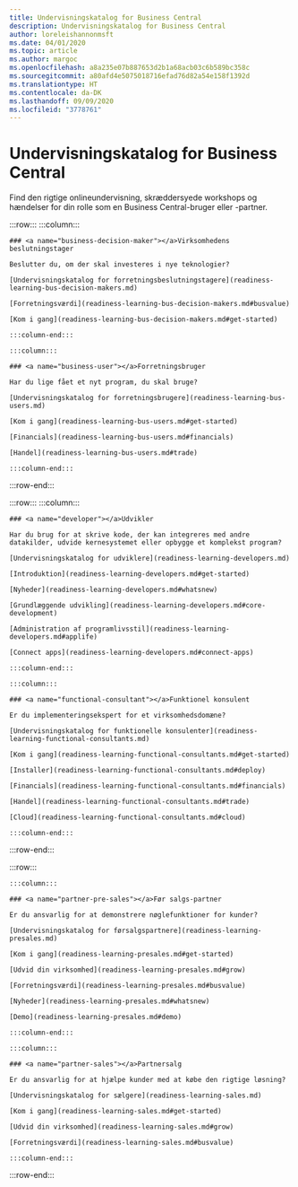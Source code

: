 ```yaml
---
title: Undervisningskatalog for Business Central
description: Undervisningskatalog for Business Central
author: loreleishannonmsft
ms.date: 04/01/2020
ms.topic: article
ms.author: margoc
ms.openlocfilehash: a8a235e07b887653d2b1a68acb03c6b589bc358c
ms.sourcegitcommit: a80afd4e5075018716efad76d82a54e158f1392d
ms.translationtype: HT
ms.contentlocale: da-DK
ms.lasthandoff: 09/09/2020
ms.locfileid: "3778761"
---
```

# <a name="business-central-learning-catalog"></a>Undervisningskatalog for Business Central
Find den rigtige onlineundervisning, skræddersyede workshops og hændelser for din rolle som en Business Central-bruger eller -partner.

:::row:::
    :::column:::

    ### <a name="business-decision-maker"></a>Virksomhedens beslutningstager

    Beslutter du, om der skal investeres i nye teknologier? 

    [Undervisningskatalog for forretningsbeslutningstagere](readiness-learning-bus-decision-makers.md)

    [Forretningsværdi](readiness-learning-bus-decision-makers.md#busvalue)

    [Kom i gang](readiness-learning-bus-decision-makers.md#get-started)

    :::column-end:::

    :::column:::

    ### <a name="business-user"></a>Forretningsbruger

    Har du lige fået et nyt program, du skal bruge? 

    [Undervisningskatalog for forretningsbrugere](readiness-learning-bus-users.md)

    [Kom i gang](readiness-learning-bus-users.md#get-started)

    [Financials](readiness-learning-bus-users.md#financials)

    [Handel](readiness-learning-bus-users.md#trade)

    :::column-end:::

:::row-end:::

:::row:::
    :::column:::

    ### <a name="developer"></a>Udvikler

    Har du brug for at skrive kode, der kan integreres med andre datakilder, udvide kernesystemet eller opbygge et komplekst program?

    [Undervisningskatalog for udviklere](readiness-learning-developers.md)

    [Introduktion](readiness-learning-developers.md#get-started)

    [Nyheder](readiness-learning-developers.md#whatsnew)

    [Grundlæggende udvikling](readiness-learning-developers.md#core-development)

    [Administration af programlivsstil](readiness-learning-developers.md#applife)

    [Connect apps](readiness-learning-developers.md#connect-apps)

    :::column-end:::

    :::column:::

    ### <a name="functional-consultant"></a>Funktionel konsulent
    
    Er du implementeringsekspert for et virksomhedsdomæne? 

    [Undervisningskatalog for funktionelle konsulenter](readiness-learning-functional-consultants.md)

    [Kom i gang](readiness-learning-functional-consultants.md#get-started)

    [Installer](readiness-learning-functional-consultants.md#deploy)

    [Financials](readiness-learning-functional-consultants.md#financials)

    [Handel](readiness-learning-functional-consultants.md#trade)

    [Cloud](readiness-learning-functional-consultants.md#cloud)

    :::column-end:::

:::row-end:::

:::row:::

    :::column:::

    ### <a name="partner-pre-sales"></a>Før salgs-partner

    Er du ansvarlig for at demonstrere nøglefunktioner for kunder? 

    [Undervisningskatalog for førsalgspartnere](readiness-learning-presales.md)

    [Kom i gang](readiness-learning-presales.md#get-started)

    [Udvid din virksomhed](readiness-learning-presales.md#grow)

    [Forretningsværdi](readiness-learning-presales.md#busvalue)

    [Nyheder](readiness-learning-presales.md#whatsnew)

    [Demo](readiness-learning-presales.md#demo)

    :::column-end:::

    :::column:::

    ### <a name="partner-sales"></a>Partnersalg

    Er du ansvarlig for at hjælpe kunder med at købe den rigtige løsning? 

    [Undervisningskatalog for sælgere](readiness-learning-sales.md)

    [Kom i gang](readiness-learning-sales.md#get-started)

    [Udvid din virksomhed](readiness-learning-sales.md#grow)

    [Forretningsværdi](readiness-learning-sales.md#busvalue)

    :::column-end:::

:::row-end:::
